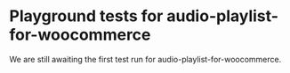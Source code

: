 # Playground tests for audio-playlist-for-woocommerce
We are still awaiting the first test run for audio-playlist-for-woocommerce.
